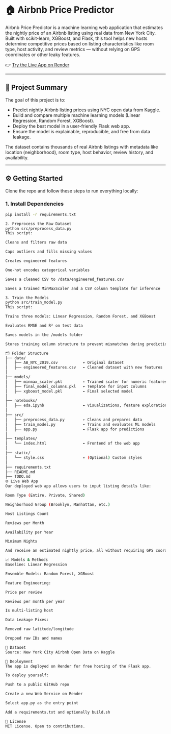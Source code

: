 # 🏠 Airbnb Price Predictor

Airbnb Price Predictor is a machine learning web application that estimates the nightly price of an Airbnb listing using real data from New York City. Built with scikit-learn, XGBoost, and Flask, this tool helps new hosts determine competitive prices based on listing characteristics like room type, host activity, and review metrics — without relying on GPS coordinates or other leaky features.

👉 [Try the Live App on Render](https://your-render-url.com)

---

## 📌 Project Summary

The goal of this project is to:

- Predict nightly Airbnb listing prices using NYC open data from Kaggle.
- Build and compare multiple machine learning models (Linear Regression, Random Forest, XGBoost).
- Deploy the best model in a user-friendly Flask web app.
- Ensure the model is explainable, reproducible, and free from data leakage.

The dataset contains thousands of real Airbnb listings with metadata like location (neighborhood), room type, host behavior, review history, and availability.

---

## ⚙️ Getting Started

Clone the repo and follow these steps to run everything locally:

### 1. Install Dependencies

```bash
pip install -r requirements.txt

2. Preprocess the Raw Dataset
python src/preprocess_data.py
This script:

Cleans and filters raw data

Caps outliers and fills missing values

Creates engineered features

One-hot encodes categorical variables

Saves a cleaned CSV to /data/engineered_features.csv

Saves a trained MinMaxScaler and a CSV column template for inference

3. Train the Models
python src/train_model.py
This script:

Trains three models: Linear Regression, Random Forest, and XGBoost

Evaluates RMSE and R² on test data

Saves models in the /models folder

Stores training column structure to prevent mismatches during prediction

🗂 Folder Structure
├── data/
│   ├── AB_NYC_2019.csv           ← Original dataset
│   ├── engineered_features.csv   ← Cleaned dataset with new features
│
├── models/
│   ├── minmax_scaler.pkl         ← Trained scaler for numeric features
│   ├── final_model_columns.pkl   ← Template for input columns
│   ├── xgboost_model.pkl         ← Final selected model
│
├── notebooks/
│   ├── eda.ipynb                 ← Visualizations, feature exploration
│
├── src/
│   ├── preprocess_data.py        ← Cleans and prepares data
│   ├── train_model.py            ← Trains and evaluates ML models
│   ├── app.py                    ← Flask app for predictions
│
├── templates/
│   └── index.html                ← Frontend of the web app
│
├── static/
│   └── style.css                 ← (Optional) Custom styles
│
├── requirements.txt
├── README.md
├── TODO.md
🌐 Live Web App
Our deployed web app allows users to input listing details like:

Room Type (Entire, Private, Shared)

Neighborhood Group (Brooklyn, Manhattan, etc.)

Host Listings Count

Reviews per Month

Availability per Year

Minimum Nights

And receive an estimated nightly price, all without requiring GPS coordinates.

📈 Models & Methods
Baseline: Linear Regression

Ensemble Models: Random Forest, XGBoost

Feature Engineering:

Price per review

Reviews per month per year

Is multi-listing host

Data Leakage Fixes:

Removed raw latitude/longitude

Dropped raw IDs and names

📎 Dataset
Source: New York City Airbnb Open Data on Kaggle

🚀 Deployment
The app is deployed on Render for free hosting of the Flask app.

To deploy yourself:

Push to a public GitHub repo

Create a new Web Service on Render

Select app.py as the entry point

Add a requirements.txt and optionally build.sh

📜 License
MIT License. Open to contributions.
